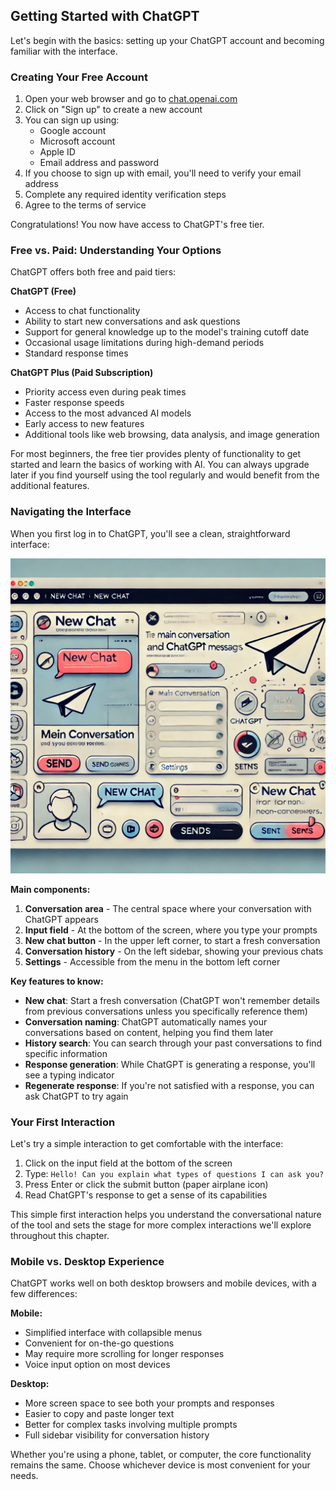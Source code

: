 ## Getting Started with ChatGPT

Let's begin with the basics: setting up your ChatGPT account and becoming familiar with the interface.

### Creating Your Free Account

1. Open your web browser and go to [chat.openai.com](https://chat.openai.com)
2. Click on "Sign up" to create a new account
3. You can sign up using:
   - Google account
   - Microsoft account
   - Apple ID
   - Email address and password
4. If you choose to sign up with email, you'll need to verify your email address
5. Complete any required identity verification steps
6. Agree to the terms of service

Congratulations! You now have access to ChatGPT's free tier.

### Free vs. Paid: Understanding Your Options

ChatGPT offers both free and paid tiers:

**ChatGPT (Free)**

- Access to chat functionality
- Ability to start new conversations and ask questions
- Support for general knowledge up to the model's training cutoff date
- Occasional usage limitations during high-demand periods
- Standard response times

**ChatGPT Plus (Paid Subscription)**

- Priority access even during peak times
- Faster response speeds
- Access to the most advanced AI models
- Early access to new features
- Additional tools like web browsing, data analysis, and image generation

For most beginners, the free tier provides plenty of functionality to get started and learn the basics of working with AI. You can always upgrade later if you find yourself using the tool regularly and would benefit from the additional features.

### Navigating the Interface

When you first log in to ChatGPT, you'll see a clean, straightforward interface:

![](./images/chatgpt-interface.jpg)

**Main components:**

1. **Conversation area** - The central space where your conversation with ChatGPT appears
2. **Input field** - At the bottom of the screen, where you type your prompts
3. **New chat button** - In the upper left corner, to start a fresh conversation
4. **Conversation history** - On the left sidebar, showing your previous chats
5. **Settings** - Accessible from the menu in the bottom left corner

**Key features to know:**

- **New chat**: Start a fresh conversation (ChatGPT won't remember details from previous conversations unless you specifically reference them)
- **Conversation naming**: ChatGPT automatically names your conversations based on content, helping you find them later
- **History search**: You can search through your past conversations to find specific information
- **Response generation**: While ChatGPT is generating a response, you'll see a typing indicator
- **Regenerate response**: If you're not satisfied with a response, you can ask ChatGPT to try again

### Your First Interaction

Let's try a simple interaction to get comfortable with the interface:

1. Click on the input field at the bottom of the screen
2. Type: `Hello! Can you explain what types of questions I can ask you?`
3. Press Enter or click the submit button (paper airplane icon)
4. Read ChatGPT's response to get a sense of its capabilities

This simple first interaction helps you understand the conversational nature of the tool and sets the stage for more complex interactions we'll explore throughout this chapter.

### Mobile vs. Desktop Experience

ChatGPT works well on both desktop browsers and mobile devices, with a few differences:

**Mobile:**

- Simplified interface with collapsible menus
- Convenient for on-the-go questions
- May require more scrolling for longer responses
- Voice input option on most devices

**Desktop:**

- More screen space to see both your prompts and responses
- Easier to copy and paste longer text
- Better for complex tasks involving multiple prompts
- Full sidebar visibility for conversation history

Whether you're using a phone, tablet, or computer, the core functionality remains the same. Choose whichever device is most convenient for your needs.